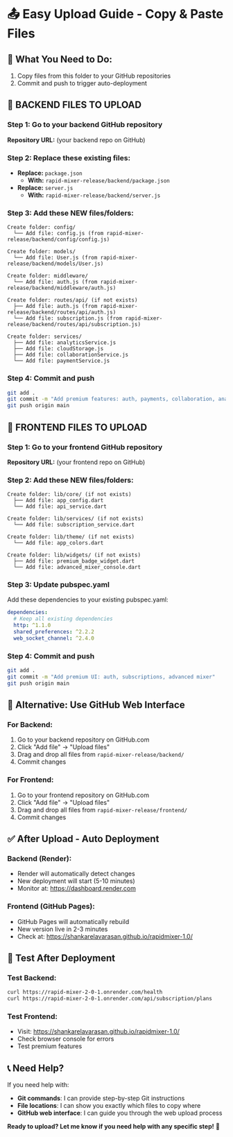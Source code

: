 # 📤 Easy Upload Guide - Copy & Paste Files

## 🎯 What You Need to Do:
1. Copy files from this folder to your GitHub repositories
2. Commit and push to trigger auto-deployment

## 📁 BACKEND FILES TO UPLOAD

### Step 1: Go to your backend GitHub repository
**Repository URL:** (your backend repo on GitHub)

### Step 2: Replace these existing files:
- **Replace:** `package.json` 
  - **With:** `rapid-mixer-release/backend/package.json`
- **Replace:** `server.js`
  - **With:** `rapid-mixer-release/backend/server.js`

### Step 3: Add these NEW files/folders:
```
Create folder: config/
  └── Add file: config.js (from rapid-mixer-release/backend/config/config.js)

Create folder: models/
  └── Add file: User.js (from rapid-mixer-release/backend/models/User.js)

Create folder: middleware/
  └── Add file: auth.js (from rapid-mixer-release/backend/middleware/auth.js)

Create folder: routes/api/ (if not exists)
  ├── Add file: auth.js (from rapid-mixer-release/backend/routes/api/auth.js)
  └── Add file: subscription.js (from rapid-mixer-release/backend/routes/api/subscription.js)

Create folder: services/
  ├── Add file: analyticsService.js
  ├── Add file: cloudStorage.js
  ├── Add file: collaborationService.js
  └── Add file: paymentService.js
```

### Step 4: Commit and push
```bash
git add .
git commit -m "Add premium features: auth, payments, collaboration, analytics"
git push origin main
```

## 📱 FRONTEND FILES TO UPLOAD

### Step 1: Go to your frontend GitHub repository
**Repository URL:** (your frontend repo on GitHub)

### Step 2: Add these NEW files/folders:
```
Create folder: lib/core/ (if not exists)
  ├── Add file: app_config.dart
  └── Add file: api_service.dart

Create folder: lib/services/ (if not exists)
  └── Add file: subscription_service.dart

Create folder: lib/theme/ (if not exists)
  └── Add file: app_colors.dart

Create folder: lib/widgets/ (if not exists)
  ├── Add file: premium_badge_widget.dart
  └── Add file: advanced_mixer_console.dart
```

### Step 3: Update pubspec.yaml
Add these dependencies to your existing pubspec.yaml:
```yaml
dependencies:
  # Keep all existing dependencies
  http: ^1.1.0
  shared_preferences: ^2.2.2
  web_socket_channel: ^2.4.0
```

### Step 4: Commit and push
```bash
git add .
git commit -m "Add premium UI: auth, subscriptions, advanced mixer"
git push origin main
```

## 🚀 Alternative: Use GitHub Web Interface

### For Backend:
1. Go to your backend repository on GitHub.com
2. Click "Add file" → "Upload files"
3. Drag and drop all files from `rapid-mixer-release/backend/`
4. Commit changes

### For Frontend:
1. Go to your frontend repository on GitHub.com
2. Click "Add file" → "Upload files"
3. Drag and drop all files from `rapid-mixer-release/frontend/`
4. Commit changes

## ✅ After Upload - Auto Deployment

### Backend (Render):
- Render will automatically detect changes
- New deployment will start (5-10 minutes)
- Monitor at: https://dashboard.render.com

### Frontend (GitHub Pages):
- GitHub Pages will automatically rebuild
- New version live in 2-3 minutes
- Check at: https://shankarelavarasan.github.io/rapidmixer-1.0/

## 🧪 Test After Deployment

### Test Backend:
```bash
curl https://rapid-mixer-2-0-1.onrender.com/health
curl https://rapid-mixer-2-0-1.onrender.com/api/subscription/plans
```

### Test Frontend:
- Visit: https://shankarelavarasan.github.io/rapidmixer-1.0/
- Check browser console for errors
- Test premium features

## 📞 Need Help?

If you need help with:
- **Git commands**: I can provide step-by-step Git instructions
- **File locations**: I can show you exactly which files to copy where
- **GitHub web interface**: I can guide you through the web upload process

**Ready to upload? Let me know if you need help with any specific step!** 🚀